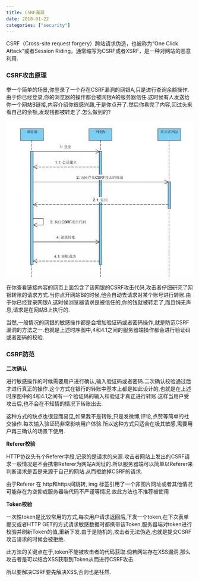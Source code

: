 ```yaml
---
title: CSRF漏洞
date: 2018-01-22
categories: ["security"]
---
```


CSRF（Cross-site request forgery）跨站请求伪造，也被称为“One Click Attack”或者Session Riding，通常缩写为CSRF或者XSRF，是一种对网站的恶意利用.

<!--more-->

### CSRF攻击原理

举一个简单的场景,你登录了一个存在CSRF漏洞的网银A,只是进行查询余额操作.由于你已经登录,你的浏览器的操作都会被网银A的服务器信任.这时候有人发送给你一个网站B链接,内容介绍你很感兴趣,于是你点开了.然后你看完了内容,回过头来看自己的余额,发现钱都被转走了.怎么做到的?

![image](csrf.jpg)

在你查看链接内容的网页上面包含了该网银的CSRF攻击代码,攻击者仔细研究了网银转账的请求方式.当你点开网站B的时候,他会自动去请求对某个账号进行转账.由于你已经登录网银A,这时候浏览器请求是被信任的,你的钱就被转走了,而且悄无声息,请求是在网站B上执行的.


当然,一般情况的网银的敏感操作都是会增加验证码或者密码操作,就是防范CSRF漏洞的方法之一.也就是上述时序图中,4和4.1之间的服务器端操作都会进行验证码或者密码的校验.


### CSRF防范

**二次确认**

进行敏感操作的时候需要用户进行确认,输入验证码或者密码.二次确认校验通过后才进行真正的操作.这个方式在银行的转账中基本上都是如此设计的,也就是在上述时序图中的4和4.1之间有一个验证码的输入和验证才真正进行转账.这样当用户受攻击后,也不会在不知情的情况下转账出去.

这种方式的缺点也很显而易见,如果我不是转账,只是发微博,评论,点赞等简单的社交操作.每次输入验证码非常影响用户体验.所以这种方式只适合在极其敏感,需要用户再三确认的场景下使用.

**Referer校验**

HTTP协议头有个Referer字段,记录的是请求的来源.攻击者网站上发出的CSRF请求一般情况是不会携带Referer为网站A网址的.所以服务器端可以简单以Referer来判断请求是否是来源于自己的网站.从而拒绝掉CSRF的请求.

由于Referer 在 http和https间跳转, img 标签引用了一个非图片网址或者其他情况可能存在为空抑或服务器端代码不严谨等情况.故此方法也不推荐被使用

**Token校验**

一次性token是比较常用的方式,每次用户请求返回后,下发一个token,在下次表单提交或者HTTP GET的方式请求敏感数据时都携带该Token,服务器端对token进行校验并刷新Token的值,重新下发.由于是随机的,攻击者无法伪造,也就是提交CSRF攻击请求的时候会被拒绝.

此方法的关键点在于,token不能被攻击者的代码获取.倘若网站存在XSS漏洞,那么攻击者是可以结合XSS获取到Token从而进行CSRF攻击.

所以要解决CSRF要先解决XSS,否则也是枉然.